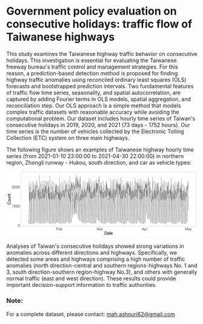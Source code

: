 #  Government policy evaluation on consecutive holidays: traffic flow of Taiwanese highways

This study examines the Taiwanese highway traffic behavior on consecutive holidays. 
This investigation is essential for evaluating the Taiwanese freeway bureau's traffic control and management strategies. 
For this reason, a prediction-based detection method is proposed for finding highway traffic anomalies using reconciled ordinary least squares (OLS) 
forecasts and bootstrapped prediction intervals. Two fundamental features of traffic flow time series, seasonality, and spatial autocorrelation, are captured by adding 
Fourier terms in OLS models, spatial aggregation, and reconciliation step. Our OLS approach is a simple method that models complex traffic datasets with reasonable 
accuracy while avoiding the computational problem. Our dataset includes hourly time series of Taiwan's consecutive holidays in 2019, 2020, 
and 2021 (73 days - 1752 hours). Our time series is the number of vehicles collected by the Electronic Tolling Collection (ETC) system on three main highways. 

The following figure shows an examples of Taiwanese highway hourly time series (from 2021-01-10 23:00:00 to 2021-04-30 22:00:00) 
in northern region, Zhongli runway - Hukou, south direction, and car as vehicle types:

![alt text](<https://github.com/mahsaashouri/Taiwan-highway-traffic-anomaly/blob/main/N2971S31.png>)
 
Analyses of Taiwan's consecutive holidays showed strong variations in anomalies across different directions and highways. Specifically, we detected some areas and highways comprising a high number of traffic anomalies (north direction-central and southern regions-highways No. 1 and 3, south direction-southern region-highway No.3), and others with generally normal traffic (east and west direction). These results could provide important decision-support information to traffic authorities.


### Note:
For a complete dataset, please contact: mah.ashouri62@gmail.com
